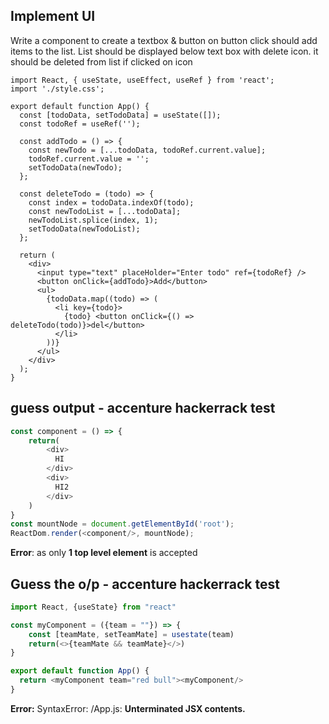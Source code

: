 ## Implement UI
Write a component to create a textbox & button on button click should add items to the list. List should be displayed below text box with delete icon. it should be deleted from list if clicked on icon
```Jsx
import React, { useState, useEffect, useRef } from 'react';
import './style.css';

export default function App() {
  const [todoData, setTodoData] = useState([]);
  const todoRef = useRef('');

  const addTodo = () => {
    const newTodo = [...todoData, todoRef.current.value];
    todoRef.current.value = '';
    setTodoData(newTodo);
  };

  const deleteTodo = (todo) => {
    const index = todoData.indexOf(todo);
    const newTodoList = [...todoData];
    newTodoList.splice(index, 1);
    setTodoData(newTodoList);
  };

  return (
    <div>
      <input type="text" placeHolder="Enter todo" ref={todoRef} />
      <button onClick={addTodo}>Add</button>
      <ul>
        {todoData.map((todo) => (
          <li key={todo}>
            {todo} <button onClick={() => deleteTodo(todo)}>del</button>
          </li>
        ))}
      </ul>
    </div>
  );
}

```

## guess output - accenture hackerrack test

```js
const component = () => {
    return(
        <div>
          HI
        </div>
        <div>
          HI2
        </div>
    )
}
const mountNode = document.getElementById('root');
ReactDom.render(<component/>, mountNode);
```

**Error**: as only **1 top level element** is accepted

## Guess the o/p - accenture hackerrack test

```js
import React, {useState} from "react"

const myComponent = ({team = ""}) => {
    const [teamMate, setTeamMate] = usestate(team)
    return(<>{teamMate && teamMate}</>)
}

export default function App() {
  return <myComponent team="red bull"><myComponent/>
}
```
**Error:** SyntaxError: /App.js: **Unterminated JSX contents.**
